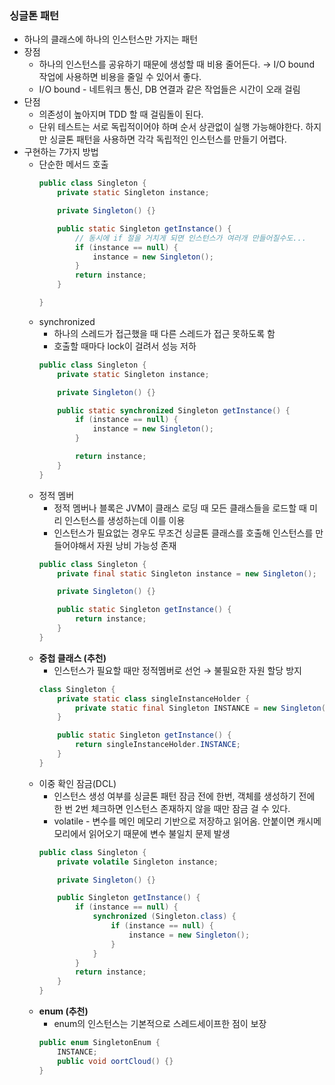 ### 싱글톤 패턴

- 하나의 클래스에 하나의 인스턴스만 가지는 패턴
- 장점
  - 하나의 인스턴스를 공유하기 때문에 생성할 때 비용 줄어든다. → I/O bound 작업에 사용하면 비용을 줄일 수 있어서 좋다.
  - I/O bound - 네트워크 통신, DB 연결과 같은 작업들은 시간이 오래 걸림
- 단점
  - 의존성이 높아지며 TDD 할 때 걸림돌이 된다.
  - 단위 테스트는 서로 독립적이어야 하며 순서 상관없이 실행 가능해야한다. 하지만 싱글톤 패턴을 사용하면 각각 독립적인 인스턴스를 만들기 어렵다.
- 구현하는 7가지 방법
  - 단순한 메서드 호출
    ```java
    public class Singleton {
    	private static Singleton instance;

    	private Singleton() {}

    	public static Singleton getInstance() {
    		// 동시에 if 절을 거치게 되면 인스턴스가 여러개 만들어질수도...
    		if (instance == null) {
    			instance = new Singleton();
    		}
    		return instance;
    	}

    }
    ```
  - synchronized
    - 하나의 스레드가 접근했을 때 다른 스레드가 접근 못하도록 함
    - 호출할 때마다 lock이 걸려서 성능 저하
    ```java
    public class Singleton {
    	private static Singleton instance;

    	private Singleton() {}

    	public static synchronized Singleton getInstance() {
    		if (instance == null) {
    			instance = new Singleton();
    		}

    		return instance;
    	}
    }
    ```
  - 정적 멤버
    - 정적 멤버나 블록은 JVM이 클래스 로딩 때 모든 클래스들을 로드할 때 미리 인스턴스를 생성하는데 이를 이용
    - 인스턴스가 필요없는 경우도 무조건 싱글톤 클래스를 호출해 인스턴스를 만들어야해서 자원 낭비 가능성 존재
    ```java
    public class Singleton {
    	private final static Singleton instance = new Singleton();

    	private Singleton() {}

    	public static Singleton getInstance() {
    		return instance;
    	}
    }
    ```
  - **중첩 클래스 (추천)**
    - 인스턴스가 필요할 때만 정적멤버로 선언 → 불필요한 자원 할당 방지
    ```java
    class Singleton {
    	private static class singleInstanceHolder {
    		private static final Singleton INSTANCE = new Singleton();
    	}

    	public static Singleton getInstance() {
    		return singleInstanceHolder.INSTANCE;
    	}
    }
    ```
  - 이중 확인 잠금(DCL)
    - 인스턴스 생성 여부를 싱글톤 패턴 잠금 전에 한번, 객체를 생성하기 전에 한 번 2번 체크하면 인스턴스 존재하지 않을 때만 잠금 걸 수 있다.
    - volatile - 변수를 메인 메모리 기반으로 저장하고 읽어옴. 안붙이면 캐시메모리에서 읽어오기 때문에 변수 불일치 문제 발생
    ```java
    public class Singleton {
    	private volatile Singleton instance;

    	private Singleton() {}

    	public Singleton getInstance() {
    		if (instance == null) {
    			synchronized (Singleton.class) {
    				if (instance == null) {
    					instance = new Singleton();
    				}
    			}
    		}
    		return instance;
    	}
    }
    ```
  - **enum (추천)**
    - enum의 인스턴스는 기본적으로 스레드세이프한 점이 보장
    ```java
    public enum SingletonEnum {
    	INSTANCE;
    	public void oortCloud() {}
    }
    ```
